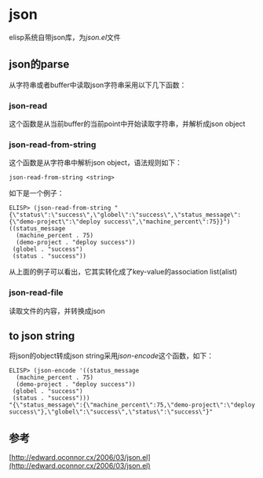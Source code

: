 # json
elisp系统自带json库，为*json.el*文件

## json的parse
从字符串或者buffer中读取json字符串采用以下几下函数：

### json-read
这个函数是从当前buffer的当前point中开始读取字符串，并解析成json object

### json-read-from-string
这个函数是从字符串中解析json object，语法规则如下：
```
json-read-from-string <string>
```
如下是一个例子：
```
ELISP> (json-read-from-string "{\"status\":\"success\",\"globel\":\"success\",\"status_message\":{\"demo-project\":\"deploy success\",\"machine_percent\":75}}")
((status_message
  (machine_percent . 75)
  (demo-project . "deploy success"))
 (globel . "success")
 (status . "success"))
```
从上面的例子可以看出，它其实转化成了key-value的association list(alist)

### json-read-file
读取文件的内容，并转换成json

## to json string
将json的object转成json string采用*json-encode*这个函数，如下：  
```
ELISP> (json-encode '((status_message
  (machine_percent . 75)
  (demo-project . "deploy success"))
 (globel . "success")
 (status . "success")))
"{\"status_message\":{\"machine_percent\":75,\"demo-project\":\"deploy success\"},\"globel\":\"success\",\"status\":\"success\"}"
```

## 参考
[http://edward.oconnor.cx/2006/03/json.el](http://edward.oconnor.cx/2006/03/json.el)
